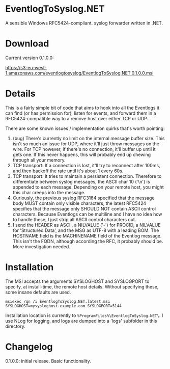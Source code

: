 EventlogToSyslog.NET
======================

A sensible Windows RFC5424-compliant. syslog forwarder written in .NET.

Download
=======

Current version 0.1.0.0:

https://s3-eu-west-1.amazonaws.com/eventlogtosyslog/EventlogToSyslog.NET.0.1.0.0.msi

Details
========

This is a fairly simple bit of code that aims to hook into all the Eventlogs it can find (or has permission for), listen for events, and forward them in a RFC5424-compatible way to a remove host over either TCP or UDP.

There are some known issues / implementation quirks that's worth pointing:

1. (bug) There's currently no limit on the internal message buffer size. This isn't so much an issue for UDP, where it'll just throw messages on the wire. For TCP however, if there's no connection, it'll buffer up until it gets one. If this never happens, this will probably end up chewing through all your memory.
2. TCP transport: If a connection is lost, it'll try to reconnect after 100ms, and then backoff the rate until it's about 1 every 60s.
3. TCP transport: It tries to maintain a persistent connection. Therefore to differentiate between syslog messages, the ASCII char 10 ('\n') is appended to each message. Depending on your remote host, you might this char creeps into the message.
4. Curiously, the previous syslog RFC3164 specified that the message body MUST contain only visible characters, the latest RFC5424 specifies that the message only SHOULD NOT contain ASCII control characters. Because Eventlogs can be multiline and I have no idea how to handle these, I just strip all ASCII control characters out.
5. I send the HEADER as ASCII, a NILVALUE ('-') for PROCID, a NILVALUE for 'Structured Data', and the MSG as UTF-8 with a leading BOM. The HOSTNAME field is the MACHINENAME field of the Eventlog message. This isn't the FQDN, although according the RFC, it probably should be. More investigation needed.

Installation
============

The MSI accepts the arguments SYSLOGHOST and SYSLOGPORT to specify, at install-time, the remote host details. Without specifying these, some insane defaults are used.

`msiexec /qn /i EventlogToSyslog.NET.latest.msi SYSLOGHOST=mysysloghost.example.com SYSLOGPORT=5144`

Installation location is currently to `%ProgramFiles%\EventlogToSyslog.NET\`. I use NLog for logging, and logs are dumped into a 'logs' subfolder in this directory.

Changelog
=========

0.1.0.0: initial release. Basic functionality.
